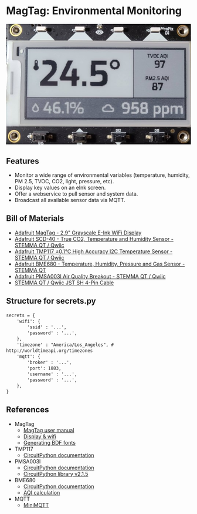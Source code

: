 # MagTag: Environmental Monitoring

![MagTag picture](magtag_picture.jpg?raw=true)


## Features

* Monitor a wide range of environmental variables (temperature, humidity, PM 2.5, TVOC, CO2, light, pressure, etc).
* Display key values on an eInk screen.
* Offer a webservice to pull sensor and system data.
* Broadcast all available sensor data via MQTT.


## Bill of Materials

* [Adafruit MagTag - 2.9" Grayscale E-Ink WiFi Display](https://www.adafruit.com/product/4800)
* [Adafruit SCD-40 - True CO2, Temperature and Humidity Sensor - STEMMA QT / Qwiic](https://www.adafruit.com/product/5187)
* [Adafruit TMP117 ±0.1°C High Accuracy I2C Temperature Sensor - STEMMA QT / Qwiic](https://www.adafruit.com/product/4821)
* [Adafruit BME680 - Temperature, Humidity, Pressure and Gas Sensor - STEMMA QT](https://www.adafruit.com/product/3660)
* [Adafruit PMSA003I Air Quality Breakout - STEMMA QT / Qwiic](https://www.adafruit.com/product/4632)
* [STEMMA QT / Qwiic JST SH 4-Pin Cable](https://www.adafruit.com/product/4399)


## Structure for secrets.py

```
secrets = {
    'wifi': {
        'ssid' : '...',
        'password' : '...',
    },
    'timezone' : "America/Los_Angeles", # http://worldtimeapi.org/timezones
    'mqtt': {
        'broker' : '...',
        'port': 1883,
        'username' : '...',
        'password' : '...',
    },
}
```


## References

* MagTag
    * [MagTag user manual](https://usermanual.wiki/m/989ed884eea1001a5107669e7e17bdd5777ce29522ae27232d32e393b4857f91.pdf)
    * [Display & wifi](https://learn.adafruit.com/magtag-progress-displays?view=all)
    * [Generating BDF fonts](https://learn.adafruit.com/custom-fonts-for-pyportal-circuitpython-display)
* TMP117
    * [CircuitPython documentation](https://circuitpython.readthedocs.io/projects/tmp117/en/latest/index.html)
* PMSA003I
    * [CircuitPython documentation](https://circuitpython.readthedocs.io/projects/pm25/en/latest/)
    * [CircuitPython library v2.1.5](https://github.com/adafruit/Adafruit_CircuitPython_PM25/releases/tag/2.1.5)
* BME680
    * [CircuitPython documentation](https://circuitpython.readthedocs.io/projects/bme680/en/latest/index.html)
    * [AQI calculation](https://github.com/pimoroni/bme680-python/blob/master/examples/indoor-air-quality.py)
* MQTT
    * [MiniMQTT](https://github.com/adafruit/Adafruit_CircuitPython_MiniMQTT)